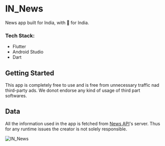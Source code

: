 # IN_News

News app built for India, with 💚 for India.

### Tech Stack:
 * Flutter
 * Android Studio
 * Dart 

## Getting Started
This app is completely free to use and is free from unnecessary traffic nad third-party ads. We donot endorse any kind of usage of third part softwares.

## Data
All the information used in the app is fetched from [News API]("newsapi.org")'s server. Thus for any runtime issues the creator is not solely responsible.

![IN_News](https://user-images.githubusercontent.com/72657275/126213010-4aedb05f-68c6-40f5-b0c6-bebedcf3552c.png)

